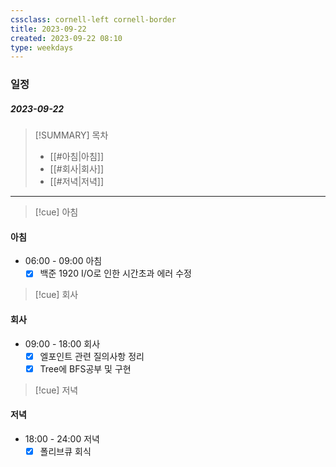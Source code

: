 ```yaml
---
cssclass: cornell-left cornell-border
title: 2023-09-22
created: 2023-09-22 08:10
type: weekdays
---
```

### 일정
##### 2023-09-22

> [!SUMMARY] 목차
> - [[#아침|아침]]
> - [[#회사|회사]]
> - [[#저녁|저녁]]

---
>[!cue] 아침
#### 아침
- 06:00 - 09:00 아침
	- [x] 백준 1920 I/O로 인한 시간초과 에러 수정

>[!cue] 회사
#### 회사
- 09:00 - 18:00 회사
	- [x] 엘포인트 관련 질의사항 정리
	- [x] Tree에 BFS공부 및 구현

>[!cue] 저녁
#### 저녁
- 18:00 - 24:00 저녁
	- [x] 폴리브큐 회식